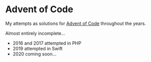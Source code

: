 # Advent of Code

My attempts as solutions for [Advent of Code](https://adventofcode.com) throughout the years.

Almost entirely incomplete…

* 2016 and 2017 attempted in PHP
* 2019 attempted in Swift
* 2020 coming soon…
